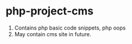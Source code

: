 # php-project-cms


1. Contains php basic code snippets, php oops
2. May contain cms site in future.
